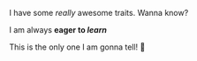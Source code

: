 I have some _really_ awesome traits. Wanna know?

I am always **eager to _learn_**

This is the only one I am gonna tell!
:tada:
